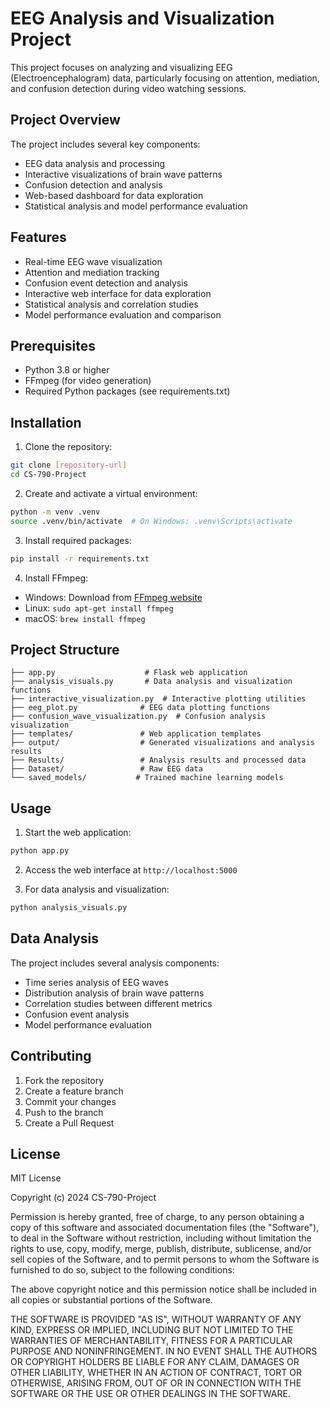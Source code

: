# EEG Analysis and Visualization Project

This project focuses on analyzing and visualizing EEG (Electroencephalogram) data, particularly focusing on attention, mediation, and confusion detection during video watching sessions.

## Project Overview

The project includes several key components:
- EEG data analysis and processing
- Interactive visualizations of brain wave patterns
- Confusion detection and analysis
- Web-based dashboard for data exploration
- Statistical analysis and model performance evaluation

## Features

- Real-time EEG wave visualization
- Attention and mediation tracking
- Confusion event detection and analysis
- Interactive web interface for data exploration
- Statistical analysis and correlation studies
- Model performance evaluation and comparison

## Prerequisites

- Python 3.8 or higher
- FFmpeg (for video generation)
- Required Python packages (see requirements.txt)

## Installation

1. Clone the repository:
```bash
git clone [repository-url]
cd CS-790-Project
```

2. Create and activate a virtual environment:
```bash
python -m venv .venv
source .venv/bin/activate  # On Windows: .venv\Scripts\activate
```

3. Install required packages:
```bash
pip install -r requirements.txt
```

4. Install FFmpeg:
- Windows: Download from [FFmpeg website](https://ffmpeg.org/download.html)
- Linux: `sudo apt-get install ffmpeg`
- macOS: `brew install ffmpeg`

## Project Structure

```
├── app.py                    # Flask web application
├── analysis_visuals.py       # Data analysis and visualization functions
├── interactive_visualization.py  # Interactive plotting utilities
├── eeg_plot.py              # EEG data plotting functions
├── confusion_wave_visualization.py  # Confusion analysis visualization
├── templates/               # Web application templates
├── output/                  # Generated visualizations and analysis results
├── Results/                 # Analysis results and processed data
├── Dataset/                 # Raw EEG data
└── saved_models/           # Trained machine learning models
```

## Usage

1. Start the web application:
```bash
python app.py
```

2. Access the web interface at `http://localhost:5000`

3. For data analysis and visualization:
```bash
python analysis_visuals.py
```

## Data Analysis

The project includes several analysis components:
- Time series analysis of EEG waves
- Distribution analysis of brain wave patterns
- Correlation studies between different metrics
- Confusion event analysis
- Model performance evaluation

## Contributing

1. Fork the repository
2. Create a feature branch
3. Commit your changes
4. Push to the branch
5. Create a Pull Request

## License

MIT License

Copyright (c) 2024 CS-790-Project

Permission is hereby granted, free of charge, to any person obtaining a copy
of this software and associated documentation files (the "Software"), to deal
in the Software without restriction, including without limitation the rights
to use, copy, modify, merge, publish, distribute, sublicense, and/or sell
copies of the Software, and to permit persons to whom the Software is
furnished to do so, subject to the following conditions:

The above copyright notice and this permission notice shall be included in all
copies or substantial portions of the Software.

THE SOFTWARE IS PROVIDED "AS IS", WITHOUT WARRANTY OF ANY KIND, EXPRESS OR
IMPLIED, INCLUDING BUT NOT LIMITED TO THE WARRANTIES OF MERCHANTABILITY,
FITNESS FOR A PARTICULAR PURPOSE AND NONINFRINGEMENT. IN NO EVENT SHALL THE
AUTHORS OR COPYRIGHT HOLDERS BE LIABLE FOR ANY CLAIM, DAMAGES OR OTHER
LIABILITY, WHETHER IN AN ACTION OF CONTRACT, TORT OR OTHERWISE, ARISING FROM,
OUT OF OR IN CONNECTION WITH THE SOFTWARE OR THE USE OR OTHER DEALINGS IN THE
SOFTWARE.


